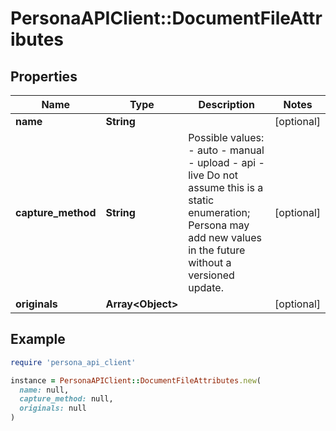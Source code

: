 # PersonaAPIClient::DocumentFileAttributes

## Properties

| Name | Type | Description | Notes |
| ---- | ---- | ----------- | ----- |
| **name** | **String** |  | [optional] |
| **capture_method** | **String** | Possible values: - auto - manual - upload - api - live  Do not assume this is a static enumeration; Persona may add new values in the future without a versioned update. | [optional] |
| **originals** | **Array&lt;Object&gt;** |  | [optional] |

## Example

```ruby
require 'persona_api_client'

instance = PersonaAPIClient::DocumentFileAttributes.new(
  name: null,
  capture_method: null,
  originals: null
)
```

